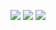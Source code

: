 ![](https://github-readme-stats.vercel.app/api?username=SetoSkins&show_icons=true&theme=dark&count_private=true)
![](https://github-readme-stats.vercel.app/api/top-langs/?username=SetoSkins&theme=dark&layout=compact)
![](https://stats.justsong.cn/api/bilibili/?id=烟语_SetoSkins&theme=dark)
